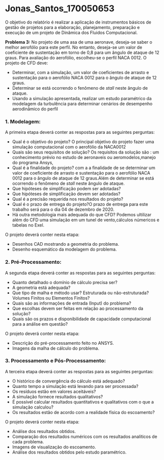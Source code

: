 # Jonas_Santos_170050653


O objetivo do relatório é realizar a aplicação de instrumentos básicos de gestão de projetos para a elaboração, planejamento, preparação e execução de um projeto de Dinâmica dos Fluidos Computacional.

**Problema 3:** No projeto de uma asa de uma aeronave, deseja-se saber o melhor aerofólio para este perfil. No entanto, deseja-se um valor de coeficiente de sustentação em torno de 0,8 para um ângulo de ataque de 12 graus. Para avaliação do aerofólio, escolheu-se o perfil NACA 0012. O projeto de CFD deve:

- Determinar, com a simulação, um valor de coeficientes de arrasto e sustentação para o aerofólio NACA 0012 para o ângulo de ataque de 12 graus.
- Determinar se está ocorrendo o fenômeno de *stall* neste ângulo de ataque.
- Usando a simulação apresentada, realizar um estudo paramétrico da modelagem da turbulência para determinar cenários de desempenho aerodinâmico do perfil

### 1. Modelagem: 

A primeira etapa deverá conter as respostas para as seguintes perguntas:

- Qual é o objetivo do projeto?
O principal objetivo do projeto fazer uma simulação computacional com o aerofólio da NACA0012  
- Quais são seus requisitos de solução?
Os requisitos da solução são : um conhecimento prévio no estudo de aeronaveis ou aeromodelos,manejo do programa Ansys,
- Qual é a finalidade do projeto?
com a a finalidade de se determinar um valor de coeficiente de arrasto e sustentação para o aerofólio NACA 0012 para o ângulo de ataque de 12 graus.Além de determinar se está ocorrendo o fenômeno de *stall* neste ângulo de ataque.
- Que hipóteses de simplificação podem ser adotadas?
- Que hipóteses de simplificação devem ser adotadas?
- Qual é a precisão requerida nos resultados do projeto?
- Qual é o prazo de entrega do projeto?O prazo de entrega para este trabalho será para o dia 04 de dezembro de 2020.
- Há outra metodologia mais adequada do que CFD?
Podemos ultilizar além do CFD uma simulação em um tunel de vento,cálculos númericos e tabelas no Exel. 

O projeto deverá conter nesta etapa:

- Desenhos CAD mostrando a geometria do problema.
- Desenho esquemático da modelagem do problema.

### 2.	Pré-Processamento:

A segunda etapa deverá conter as respostas para as seguintes perguntas:

- Quanto detalhado o domínio de cálculo precisa ser?
- A geometria está adequada?
- Que tipo de malha e método usar? Estruturada ou não-estruturada? Volumes Finitos ou Elementos Finitos?
- Quais são as informações de entrada (Input) do problema?
- Que escolhas devem ser feitas em relação ao processamento da solução?
- Quais são os prazos e disponibilidade de capacidade computacional para a análise em questão? 

O projeto deverá conter nesta etapa:

- Descrição do pré-processamento feito no ANSYS.
- Imagens da malha de cálculo do problema.

### 3.	Processamento e Pós-Processamento:

A terceira etapa deverá conter as respostas para as seguintes perguntas:

- O histórico de convergência do cálculo está adequado?
- Quanto tempo a simulação está levando para ser processada?
- Os resíduos estão em valores aceitáveis?
- A simulação fornece resultados qualitativos?
- É possível calcular resultados quantitativos e qualitativos com o que a simulação calculou?
- Os resultados estão de acordo com a realidade física do escoamento?

O projeto deverá conter nesta etapa:

- Análise dos resultados obtidos.
- Comparação dos resultados numéricos com os resultados analíticos de cada problema.
- Imagens de visualização do escoamento.
- Análise dos resultados obtidos pelo estudo paramétrico.

